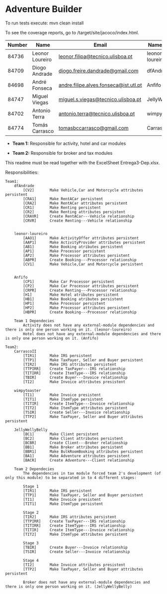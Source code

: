 # Adventure Builder

To run tests execute: mvn clean install

To see the coverage reports, go to <module name>/target/site/jacoco/index.html.


|   Number   |          Name           |            Email                     |   Name GitHUb   |  Team  |
| ---------- | ----------------------- | ------------------------------------ | --------------- | ------ |
|   84736    | Leonor Loureiro         | leonor.filipa@tecnico.ulisboa.pt     | leonor-loureiro |   1    |
|   84709    | Diogo Andrade           | diogo.freire.dandrade@gmail.com      | dfAndrade       |   1    |
|   84698    | André Fonseca           | andre.filipe.alves.fonseca@ist.utl.pt| Anfifo          |   1    |
|   84747    | Miguel Viegas           | miguel.s.viegas@tecnico.ulisboa.pt   | JellyWellyBelly |   2    |
|   84702    | Antonio Terra           | antonio.terra@tecnico.ulisboa.pt     | wimpytoaster    |   2    |
|   84774    | Tomás Carrasco          | tomasbccarrasco@gmail.com            | CarrascoII      |   2    |

- **Team 1:**
	Responsible for activity, hotel and car modules
	
- **Team 2:**
	Responsible for broker and tax modules
	
This readme must be read together with the ExcelSheet Entrega3-Dep.xlsx.
	
Responsibilities:

	Team1:
		dfAndrade
			[CV2]		Make Vehicle,Car and Motorcycle attributes persistent
			[CRA1]		Make RentACar persistent
			[CRA2]		Make RentACar attributes persistent
			[CR1]		Make Renting persistent
			[CR2]		Make Renting attributes persistent
			[CRAVR]		Create RentACar---Vehicle relationship
			[CRVR]		Create Renting---Vehicle relationship
			
	
		leonor-loureiro
			[AAO1]		Make ActivityOffer attributes persistent
			[AAP1]		Make ActivityProvider attributes persistent
			[AB1]		Make Booking atributes persistent
			[AP1]		Make Processor persistent
			[AP2]		Make Processor attributes persistent
			[ABPR]		Create Booking---Processor relationship
			[CV1]		Make Vehicle,Car and Motorcycle persistent
					
	
		Anfifo
			[CP1]		Make Car Processor persistent
			[CP2]		Make Car Processor attributes persistent
			[CRPR]		Create Renting---Processor relationship
			[H1]		Make Hotel atributes persistent
			[HB1]		Make Booking atributes persistent
			[HP1]		Make Processor persistent
			[HP2]		Make Processor attributes persistent
			[HBPR]		Create Booking---Processor relationship

		Team 1 Dependecies
			Activity does not have any external-module dependencies and there is only one person working on it. (leonor-loureiro)
			Hotel does not have any external-module dependencies and there is only one person working on it. (Anfifo)
			
	Team2:		
		CarrascoII
			[TIR1]		Make IRS persistent
			[TTP1]		Make TaxPayer, Seller and Buyer persistent
			[TIR2]		Make IRS attributes persistent
			[TTPIRR]	Create TaxPayer---IRS relationship
			[TITIRR]	Create ItemType---IRS relationship
			[TBIR]		Create Buyer---Invoice relationship
			[TI2]		Make Invoice attributes presistent
			
		wimpytoaster
			[TI1]		Make Invoice presistent
			[TIT1]		Make ItemType persistent
			[TITIR]		Create ItemType---Invoice relationship
			[TIT2]		Make ItemType attributes persistent
			[TSIR]		Create Seller---Invoice relationship
			[TTP2]		Make TaxPayer, Seller and Buyer attributes persistent
			
		JellyWellyBelly
			[BC1]		Make Client persistent
			[BC2]		Make Client attributes persistent
			[BCBR]		Create Client---Broker relationship
			[BB1]		Make Broker attributes persistent
			[BBR1]		Make BulkRoomBooking attributes persistent
			[BA1]		Make Adventure attributes persistent
			[BACR]		Create Adventure---Client relationship
			
		Team 2 Dependecies
			The dependencies in tax module forced team 2's development (of only this module) to be separated in to 4 different stages:
			
			Stage 1 	
			[TIR1]		Make IRS persistent
			[TTP1]		Make TaxPayer, Seller and Buyer persistent
			[TI1]		Make Invoice presistent
			[TIT1]		Make ItemType persistent
						
			Stage 2	
			[TIR2]		Make IRS attributes persistent
			[TTPIRR]	Create TaxPayer---IRS relationship
			[TITIRR]	Create ItemType---IRS relationship
			[TITIR]		Create ItemType---Invoice relationship
			[TIT2]		Make ItemType attributes persistent
						
			Stage 3  
			[TBIR]		Create Buyer---Invoice relationship
			[TSIR]		Create Seller---Invoice relationship
						
			Stage 4	
			[TI2]		Make Invoice attributes presistent
			[TTP2]		Make TaxPayer, Seller and Buyer attributes persistent
			
			Broker does not have any external-module dependencies and there is only one person working on it. (JellyWellyBelly)
		